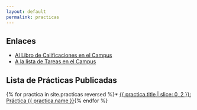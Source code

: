 ```yaml
---
layout: default
permalink: practicas
---
```


## Enlaces

* [Al Libro de Calificaciones en el Campus]({{site.calificador}})
* [A la lista de Tareas en el Campus]({{site.tareas}})

## Lista de Prácticas Publicadas

{% for practica in site.practicas reversed %}*  <a href="{{ practica.myurl }}">{{ practica.title | slice: 0, 2  }}: Práctica {{ practica.name }}</a>{% endfor %}

